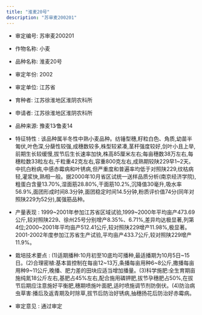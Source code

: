 ```yaml
---
title: "淮麦20号"
description: "苏审麦200201"
---
```

* 审定编号:  苏审麦200201

*  作物名称:  小麦

*  品种名称:  淮麦20号

*  审定年份:  2002

*  审定单位:  江苏省

* 育种者:  江苏徐淮地区淮阴农科所

*  申请者:  江苏徐淮地区淮阴农科所

*  品种来源:  豫麦13∕鲁麦14

*  特征特性 : 
该品种属半冬性中熟小麦品种。纺锤型穗,籽粒白色、角质,幼苗半匍伏,叶色深,分蘖性较强,成穗数较多,株型较紧凑,茎杆强度较好,剑叶小且上举,前期生长较缓慢,拔节后生长速率加快,株高85厘米左右;每亩穗数38万左右,每穗粒数33粒左右,千粒重42克左右,容重800克左右,成熟期较陕229早1~2天。中抗白粉病,中感赤霉病和叶锈病,但严重度和普遍率均低于对照陕229,纹枯病轻,灌浆快,熟相一般。据2000年10月省区试统一送样品质分析(南京经济学院),粗蛋白含量13.70%,湿面筋28.80%,干面筋10.2%,沉降值30毫升,吸水率56.9%,面团形成时间8.3分钟,面团稳定时间14.5分钟,粉质评价值74分(同年对照陕229为52分),属强筋品种。
 
*  产量表现 : 
1999~2001年参加江苏省区域试验,1999~2000年平均亩产473.69公斤,较对照陕229、徐州25号分别增产8.35%、6.71%,差异均达极显著,列第4位;2000~2001年平均亩产512.41公斤,较对照陕229增产11.98%,极显著。2001-2002年度参加江苏省生产试验,平均亩产433.7公斤,较对照陕229增产11.9%。

*  栽培技术要点 : 
(1)适期播种:10月初至10底均可播种,最适播期为10月5日~15日。(2)合理密植:基本苗控制在每亩12~13万,条播每亩用种6~8公斤,撒播每亩用种9~11公斤,晚播、肥力差的田块应适当增加播量。(3)科学施肥:全生育期亩施纯氮18公斤左右,基肥占45%左右,配合施用磷钾肥,拔节孕穗肥占50%,在拔节后期应注意施好平衡肥,穗期喷施叶面肥,适时喷施调节剂防倒伏。(4)防治病虫草害:播后及返青期及时除草,拔节后防治好锈病,抽穗扬花后防治好赤霉病。

*  审定意见 : 
通过审定
